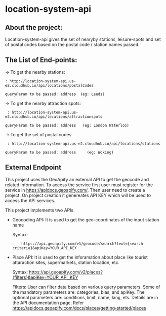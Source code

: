 # location-system-api


## About the project:


Location-system-api gives the set of nearyby stations, leisure-spots and set of postal codes based on the postal code / station names passed.


## The List of End-points:


-> To get the nearby stations:
     

    : http://location-system-api.us-e2.cloudhub.io/api/locations/postalCodes
    
    queryParam to be passed: address  (eg: Leeds)
    
    
-> To get the nearby attraction spots:

     : http://location-system-api.us-e2.cloudhub.io/api/locations/attractionspots
     
    queryParam to be passed: address   (eg: London Waterloo)
    
-> To get the set of postal codes:

     : http://location-system-api.us-e2.cloudhub.io/api/locations/stations
     
    queryParam to be passed: address     (eg: Woking)
    
## External Endpoint

This project uses the GeoApify an external API to get the geocode and related information. To access the service first user must register for the service in https://apidocs.geoapify.com/. 
Then user need to create a project. On project creation it genereates API KEY which will be used to access the API services.

This project implements two APIs.
- Geocoding API:  It is used to get the geo-coordinates of the input station name
     
     Syntax: 

          https://api.geoapify.com/v1/geocode/search?text={search criteria}&apiKey=YOUR_API_KEY
          
 - Place API: It is used to get the inforamation about place like tourist attaraction sites, supermarkets, station location, etc.
 
     Syntax:
          https://api.geoapify.com/v2/places?{filters}&apiKey=YOUR_API_KEY
          
     Filters: User can filter data based on various query parameters. Some of the mandatory parameters are: categories, bias, and apiKey.
     The optional parameters are: conditions, limit, name, lang, ets. Details are in the API documentation page. Refer https://apidocs.geoapify.com/docs/places/getting-started/places
     
     
